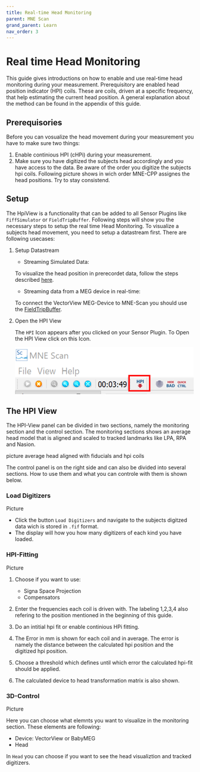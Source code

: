 ```yaml
---
title: Real-time Head Monitoring
parent: MNE Scan
grand_parent: Learn
nav_order: 3
---
```

# Real time Head Monitoring

This guide gives introductions on how to enable and use real-time head monitoring during your measurement. Prerequisitory are enabled head position indicator (HPI) coils. These are coils, driven at a specific frequency, that help estimating the current head position. A general explanation about the method can be found in the appendix of this guide. 

## Prerequisories

Before you can vosualize the head movement during your measurement you have to make sure two things:

1. Enable continious HPI (cHPi) during your measurement.
2. Make sure you have digitized the subjects head accordingly and you have access to the data. Be aware of the order you digitize the subjects hpi coils. Following picture shows in wich order MNE-CPP assignes the head positions. Try to stay consistend.

## Setup
The HpiView is a functionality that can be added to all Sensor Plugins like `FiffSimulator` or `FieldTripBuffer`. Following steps will show you the necessary steps to setup the real time Head Monitoring. To visualize a subjects head movement, you need to setup a datastream first. There are following usecases:

1. Setup Datastream
    * Streaming Simulated Data:

    To visualize the head position in prerecordet data, follow the steps described [here](/prerecordeddata.md).

    * Streaming data from a MEG device in real-time:

    To connect the VectorView MEG-Device to MNE-Scan you should use the [FieldTripBuffer](../development/ftbufferplugin.md).

2. Open the HPI View

    The `HPI` Icon appears after you clicked on your Sensor Plugin. To Open the HPI View click on this Icon.

    ![](../../images/mne_scan_hpi_icon.png)

## The HPI View

The HPI-View panel can be divided in two sections, namely the monitoring section and the control section. The monitoring sections shows an average head model that is aligned and scaled to tracked landmarks like LPA, RPA and Nasion. 

picture average head aligned with fiducials and hpi coils

The control panel is on the right side and can also be divided into several sections. How to use them and what you can controle with them is shown below.    

### Load Digitizers

Picture

* Click the button `Load Digitizers` and navigate to the subjects digitzed data wich is stored in `.fif` format.  
* The display will how you how many digitizers of each kind you have loaded. 

### HPI-Fitting

Picture

1. Choose if you want to use:
    * Signa Space Projection
    * Compensators

2. Enter the frequencies each coil is driven with. The labeling 1,2,3,4 also refering to the position mentioned in the beginning of this guide.

3. Do an intitial hpi fit or enable continious HPi fitting. 

4. The Error in mm is shown for each coil and in average. The error is namely the distance between the calculated hpi position and the digitized hpi position. 

5. Choose a threshold which defines until which error the calculated hpi-fit should be applied. 

6. The calculated device to head transformation matrix is also shown.

### 3D-Control

Picture

Here you can choose what elemnts you want to visualize in the monitoring section. These elements are following:

 * Device: VectorView or BabyMEG
 * Head
 
In `Head` you can choose if you want to see the head visualiztion and tracked digitizers. 




